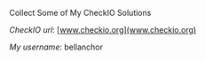 Collect Some of My CheckIO Solutions

*CheckIO url*: [www.checkio.org](www.checkio.org)

*My username*: bellanchor
